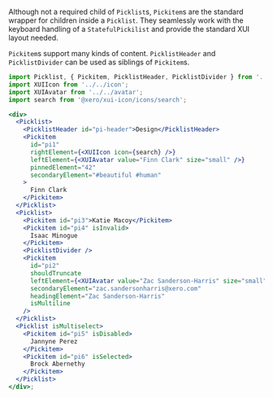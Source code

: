 Although not a required child of `Picklist`s, `Pickitem`s are the standard wrapper for children inside a `Picklist`. They seamlessly work with the keyboard handling of a `StatefulPickilist` and provide the standard XUI layout needed.

`Pickitem`s support many kinds of content. `PicklistHeader` and `PicklistDivider` can be used as siblings of `Pickitem`s.

```jsx harmony
import Picklist, { Pickitem, PicklistHeader, PicklistDivider } from '../../picklist';
import XUIIcon from '../../icon';
import XUIAvatar from '../../avatar';
import search from '@xero/xui-icon/icons/search';

<div>
  <Picklist>
    <PicklistHeader id="pi-header">Design</PicklistHeader>
    <Pickitem
      id="pi1"
      rightElement={<XUIIcon icon={search} />}
      leftElement={<XUIAvatar value="Finn Clark" size="small" />}
      pinnedElement="42"
      secondaryElement="#beautiful #human"
    >
      Finn Clark
    </Pickitem>
  </Picklist>
  <Picklist>
    <Pickitem id="pi3">Katie Macoy</Pickitem>
    <Pickitem id="pi4" isInvalid>
      Isaac Minogue
    </Pickitem>
    <PicklistDivider />
    <Pickitem
      id="pi2"
      shouldTruncate
      leftElement={<XUIAvatar value="Zac Sanderson-Harris" size="small" />}
      secondaryElement="zac.sandersonharris@xero.com"
      headingElement="Zac Sanderson-Harris"
      isMultiline
    />
  </Picklist>
  <Picklist isMultiselect>
    <Pickitem id="pi5" isDisabled>
      Jannyne Perez
    </Pickitem>
    <Pickitem id="pi6" isSelected>
      Brock Abernethy
    </Pickitem>
  </Picklist>
</div>;
```
